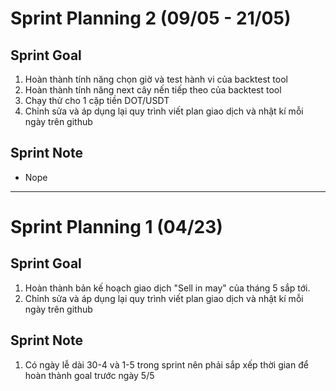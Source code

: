 # Sprint Planning 2 (09/05 - 21/05)

## Sprint Goal

1. Hoàn thành tính năng chọn giờ và test hành vi của backtest tool
2. Hoàn thành tính năng next cây nến tiếp theo của backtest tool
3. Chạy thử cho 1 cặp tiền DOT/USDT
4. Chỉnh sửa và áp dụng lại quy trình viết plan giao dịch và nhật kí mỗi ngày trên github

## Sprint Note
* Nope

____________________________________________________

# Sprint Planning 1 (04/23)

## Sprint Goal

1. Hoàn thành bản kế hoạch giao dịch "Sell in may" của tháng 5 sắp tới.
2. Chỉnh sửa và áp dụng lại quy trình viết plan giao dịch và nhật kí mỗi ngày trên github

## Sprint Note
1. Có ngày lễ dài 30-4 và 1-5 trong sprint nên phải sắp xếp thời gian để hoàn thành goal trước ngày 5/5
